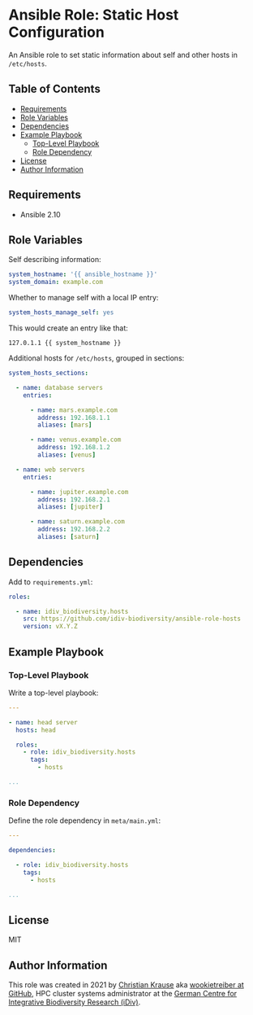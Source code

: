 Ansible Role: Static Host Configuration
=======================================

An Ansible role to set static information about self and other hosts in
`/etc/hosts`.


Table of Contents
-----------------

<!-- toc -->

- [Requirements](#requirements)
- [Role Variables](#role-variables)
- [Dependencies](#dependencies)
- [Example Playbook](#example-playbook)
  * [Top-Level Playbook](#top-level-playbook)
  * [Role Dependency](#role-dependency)
- [License](#license)
- [Author Information](#author-information)

<!-- tocstop -->


Requirements
------------

- Ansible 2.10


Role Variables
--------------

Self describing information:

```yml
system_hostname: '{{ ansible_hostname }}'
system_domain: example.com
```

Whether to manage self with a local IP entry:

```yml
system_hosts_manage_self: yes
```

This would create an entry like that:

```
127.0.1.1 {{ system_hostname }}
```

Additional hosts for `/etc/hosts`, grouped in sections:

```yml
system_hosts_sections:

  - name: database servers
    entries:

      - name: mars.example.com
        address: 192.168.1.1
        aliases: [mars]

      - name: venus.example.com
        address: 192.168.1.2
        aliases: [venus]

  - name: web servers
    entries:

      - name: jupiter.example.com
        address: 192.168.2.1
        aliases: [jupiter]

      - name: saturn.example.com
        address: 192.168.2.2
        aliases: [saturn]
```


Dependencies
------------

Add to `requirements.yml`:

```yml
roles:

  - name: idiv_biodiversity.hosts
    src: https://github.com/idiv-biodiversity/ansible-role-hosts
    version: vX.Y.Z
```


Example Playbook
----------------

### Top-Level Playbook

Write a top-level playbook:

```yml
---

- name: head server
  hosts: head

  roles:
    - role: idiv_biodiversity.hosts
      tags:
        - hosts

...
```

### Role Dependency

Define the role dependency in `meta/main.yml`:

```yml
---

dependencies:

  - role: idiv_biodiversity.hosts
    tags:
      - hosts

...
```


License
-------

MIT


Author Information
------------------

This role was created in 2021 by [Christian Krause][author] aka [wookietreiber
at GitHub][wookietreiber], HPC cluster systems administrator at the [German
Centre for Integrative Biodiversity Research (iDiv)][idiv].


[author]: https://www.idiv.de/staff/christian-krause/
[idiv]: https://www.idiv.de/
[wookietreiber]: https://github.com/wookietreiber
